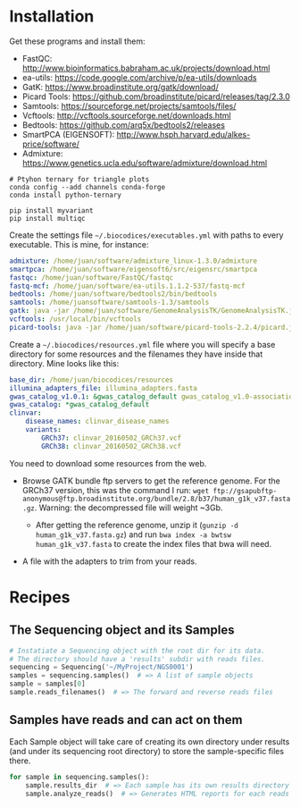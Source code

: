 # Installation

Get these programs and install them:
* FastQC: http://www.bioinformatics.babraham.ac.uk/projects/download.html
* ea-utils: https://code.google.com/archive/p/ea-utils/downloads
* GatK: https://www.broadinstitute.org/gatk/download/
* Picard Tools: https://github.com/broadinstitute/picard/releases/tag/2.3.0
* Samtools: https://sourceforge.net/projects/samtools/files/
* Vcftools: http://vcftools.sourceforge.net/downloads.html
* Bedtools: https://github.com/arq5x/bedtools2/releases
* SmartPCA (EIGENSOFT): http://www.hsph.harvard.edu/alkes-price/software/
* Admixture: https://www.genetics.ucla.edu/software/admixture/download.html

```
# Ptyhon ternary for triangle plots
conda config --add channels conda-forge
conda install python-ternary

pip install myvariant
pip install multiqc
```

Create the settings file `~/.biocodices/executables.yml` with paths to every executable. This is mine, for instance:
```yaml
admixture: /home/juan/software/admixture_linux-1.3.0/admixture
smartpca: /home/juan/software/eigensoft6/src/eigensrc/smartpca
fastqc: /home/juan/software/FastQC/fastqc
fastq-mcf: /home/juan/software/ea-utils.1.1.2-537/fastq-mcf
bedtools: /home/juan/software/bedtools2/bin/bedtools
samtools: /home/juansoftware/samtools-1.3/samtools
gatk: java -jar /home/juan/software/GenomeAnalysisTK/GenomeAnalysisTK.jar
vcftools: /usr/local/bin/vcftools
picard-tools: java -jar /home/juan/software/picard-tools-2.2.4/picard.jar
```

Create a `~/.biocodices/resources.yml` file where you will specify a base
directory for some resources and the filenames they have inside that directory. Mine looks like this:
```yaml
base_dir: /home/juan/biocodices/resources
illumina_adapters_file: illumina_adapters.fasta
gwas_catalog_v1.0.1: &gwas_catalog_default gwas_catalog_v1.0-associations_e84_r2016-05-08.tsv
gwas_catalog: *gwas_catalog_default
clinvar:
    disease_names: clinvar_disease_names
    variants:
        GRCh37: clinvar_20160502_GRCh37.vcf
        GRCh38: clinvar_20160502_GRCh38.vcf
```

You need to download some resources from the web.

* Browse GATK bundle ftp servers to get the reference genome. For the GRCh37
    version, this was the command I run: `wget ftp://gsapubftp-anonymous@ftp.broadinstitute.org/bundle/2.8/b37/human_g1k_v37.fasta.gz`. Warning: the decompressed file will weight ~3Gb.
    - After getting the reference genome, unzip it (`gunzip -d human_g1k_v37.fasta.gz`) and run `bwa index -a bwtsw human_g1k_v37.fasta` to create the index files that bwa will need.

* A file with the adapters to trim from your reads.

# Recipes
## The Sequencing object and its Samples
```python
# Instatiate a Sequencing object with the root dir for its data.
# The directory should have a 'results' subdir with reads files.
sequencing = Sequencing('~/MyProject/NGS0001')
samples = sequencing.samples()  # => A list of sample objects
sample = samples[0]
sample.reads_filenames()  # => The forward and reverse reads files
```
## Samples have reads and can act on them
Each Sample object will take care of creating its own directory under results
(and under its sequencing root directory) to store the sample-specific files
there.
```python
for sample in sequencing.samples():
    sample.results_dir  # => Each sample has its own results directory
    sample.analyze_reads()  # => Generates HTML reports for each reads file
```
